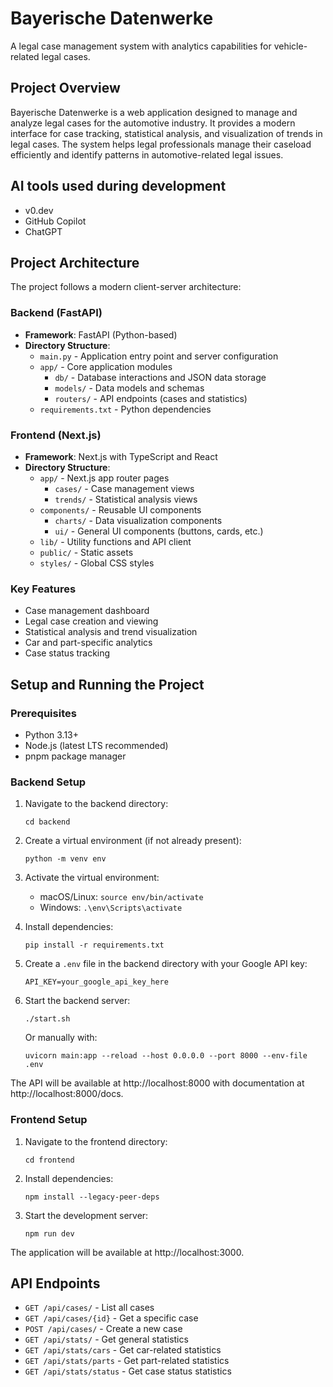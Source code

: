 # Bayerische Datenwerke

A legal case management system with analytics capabilities for vehicle-related legal cases.

## Project Overview

Bayerische Datenwerke is a web application designed to manage and analyze legal cases for the automotive industry. It provides a modern interface for case tracking, statistical analysis, and visualization of trends in legal cases. The system helps legal professionals manage their caseload efficiently and identify patterns in automotive-related legal issues.

## AI tools used during development

-   v0.dev
-   GitHub Copilot
-   ChatGPT

## Project Architecture

The project follows a modern client-server architecture:

### Backend (FastAPI)

-   **Framework**: FastAPI (Python-based)
-   **Directory Structure**:
    -   `main.py` - Application entry point and server configuration
    -   `app/` - Core application modules
        -   `db/` - Database interactions and JSON data storage
        -   `models/` - Data models and schemas
        -   `routers/` - API endpoints (cases and statistics)
    -   `requirements.txt` - Python dependencies

### Frontend (Next.js)

-   **Framework**: Next.js with TypeScript and React
-   **Directory Structure**:
    -   `app/` - Next.js app router pages
        -   `cases/` - Case management views
        -   `trends/` - Statistical analysis views
    -   `components/` - Reusable UI components
        -   `charts/` - Data visualization components
        -   `ui/` - General UI components (buttons, cards, etc.)
    -   `lib/` - Utility functions and API client
    -   `public/` - Static assets
    -   `styles/` - Global CSS styles

### Key Features

-   Case management dashboard
-   Legal case creation and viewing
-   Statistical analysis and trend visualization
-   Car and part-specific analytics
-   Case status tracking

## Setup and Running the Project

### Prerequisites

-   Python 3.13+
-   Node.js (latest LTS recommended)
-   pnpm package manager

### Backend Setup

1. Navigate to the backend directory:

    ```
    cd backend
    ```

2. Create a virtual environment (if not already present):

    ```
    python -m venv env
    ```

3. Activate the virtual environment:

    - macOS/Linux: `source env/bin/activate`
    - Windows: `.\env\Scripts\activate`

4. Install dependencies:

    ```
    pip install -r requirements.txt
    ```

5. Create a `.env` file in the backend directory with your Google API key:

    ```
    API_KEY=your_google_api_key_here
    ```

6. Start the backend server:
    ```
    ./start.sh
    ```
    Or manually with:
    ```
    uvicorn main:app --reload --host 0.0.0.0 --port 8000 --env-file .env
    ```

The API will be available at http://localhost:8000 with documentation at http://localhost:8000/docs.

### Frontend Setup

1. Navigate to the frontend directory:

    ```
    cd frontend
    ```

2. Install dependencies:

    ```
    npm install --legacy-peer-deps
    ```

3. Start the development server:
    ```
    npm run dev
    ```

The application will be available at http://localhost:3000.

## API Endpoints

-   `GET /api/cases/` - List all cases
-   `GET /api/cases/{id}` - Get a specific case
-   `POST /api/cases/` - Create a new case
-   `GET /api/stats/` - Get general statistics
-   `GET /api/stats/cars` - Get car-related statistics
-   `GET /api/stats/parts` - Get part-related statistics
-   `GET /api/stats/status` - Get case status statistics
